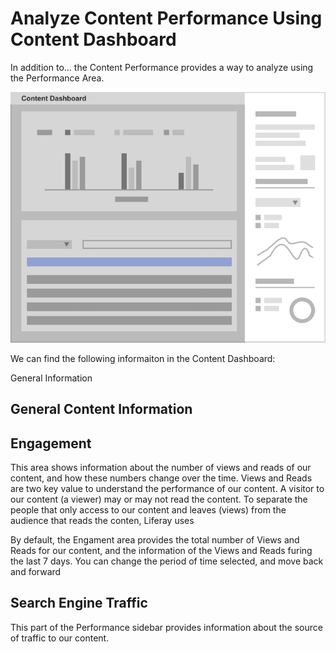 # Analyze Content Performance Using Content Dashboard

In addition to... the Content Performance provides a way to analyze using the Performance Area.

![Open the Content Dashboard from the Global Menu](./analyze-content-performance-using-content-dashboard/images/01.png)

We can find the following informaiton in the Content Dashboard:

General Information

## General Content Information

## Engagement

This area shows information about the number of views and reads of our content, and how these numbers change over the time. Views and Reads are two key value to understand the performance of our content. A visitor to our content (a viewer) may or may not read the content. To separate the people that only access to our content and leaves (views) from the audience that reads the conten, Liferay uses 

By default, the Engament area provides the total number of Views and Reads for our content, and the information of the Views and Reads furing the last 7 days. You can change the period of time selected, and move back and forward

## Search Engine Traffic

This part of the Performance sidebar provides information about the source of traffic to our content. 